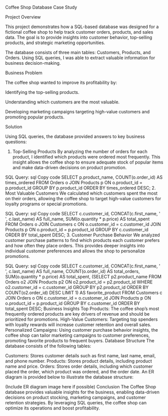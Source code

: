 Coffee Shop Database Case Study

Project Overview

This project demonstrates how a SQL-based database was designed for a fictional coffee shop to help track customer orders, products, and sales data. The goal is to provide insights into customer behavior, top-selling products, and strategic marketing opportunities.

The database consists of three main tables: Customers, Products, and Orders. Using SQL queries, I was able to extract valuable information for business decision-making.

Business Problem

The coffee shop wanted to improve its profitability by:

Identifying the top-selling products.

Understanding which customers are the most valuable.

Developing marketing campaigns targeting high-value customers and promoting popular products.


Solution

Using SQL queries, the database provided answers to key business questions:

1. Top-Selling Products
By analyzing the number of orders for each product, I identified which products were ordered most frequently. This insight allows the coffee shop to ensure adequate stock of popular items and make data-driven decisions on product promotion.

SQL Query:
sql
Copy code
SELECT p.product_name, 
       COUNT(o.order_id) AS times_ordered
FROM Orders o
JOIN Products p ON o.product_id = p.product_id
GROUP BY p.product_id
ORDER BY times_ordered DESC;
2. Most Valuable Customers
We calculated which customers spent the most on their orders, allowing the coffee shop to target high-value customers for loyalty programs or special promotions.

SQL Query:
sql
Copy code
SELECT c.customer_id, 
       CONCAT(c.first_name, ' ', c.last_name) AS full_name, 
       SUM(o.quantity * p.price) AS total_spent
FROM Orders o
JOIN Customers c ON o.customer_id = c.customer_id
JOIN Products p ON o.product_id = p.product_id
GROUP BY c.customer_id
ORDER BY total_spent DESC;
3. Customer Purchase Behavior
We analyzed customer purchase patterns to find which products each customer prefers and how often they place orders. This provides deeper insights into individual customer preferences and allows the shop to personalize promotions.

SQL Query:
sql
Copy code
SELECT 
    c.customer_id,
    CONCAT(c.first_name, ' ', c.last_name) AS full_name,
    COUNT(o.order_id) AS total_orders,
    SUM(o.quantity * p.price) AS total_spent,
    (SELECT p2.product_name 
     FROM Orders o2
     JOIN Products p2 ON o2.product_id = p2.product_id
     WHERE o2.customer_id = c.customer_id
     GROUP BY p2.product_id
     ORDER BY COUNT(o2.order_id) DESC
     LIMIT 1) AS favorite_product
FROM 
    Customers c
JOIN 
    Orders o ON c.customer_id = o.customer_id
JOIN 
    Products p ON o.product_id = p.product_id
GROUP BY 
    c.customer_id
ORDER BY 
    total_spent DESC;
Business Insights
Top Products: The coffee shop’s most frequently ordered products are key drivers of revenue and should be prioritized for promotions.
High-Value Customers: Targeting top spenders with loyalty rewards will increase customer retention and overall sales.
Personalized Campaigns: Using customer purchase behavior insights, the coffee shop can tailor marketing campaigns to customer preferences, promoting favorite products to frequent buyers.
Database Structure
The database consists of the following tables:

Customers: Stores customer details such as first name, last name, email, and phone number.
Products: Stores product details, including product name and price.
Orders: Stores order details, including which customer placed the order, which product was ordered, and the order date.
An ER diagram is provided below to illustrate the database structure:

(Include ER diagram image here if possible)
Conclusion
The Coffee Shop database provides valuable insights for the business, enabling data-driven decisions on product stocking, marketing campaigns, and customer retention strategies. By leveraging SQL queries, the coffee shop can optimize its operations and boost profitability.
